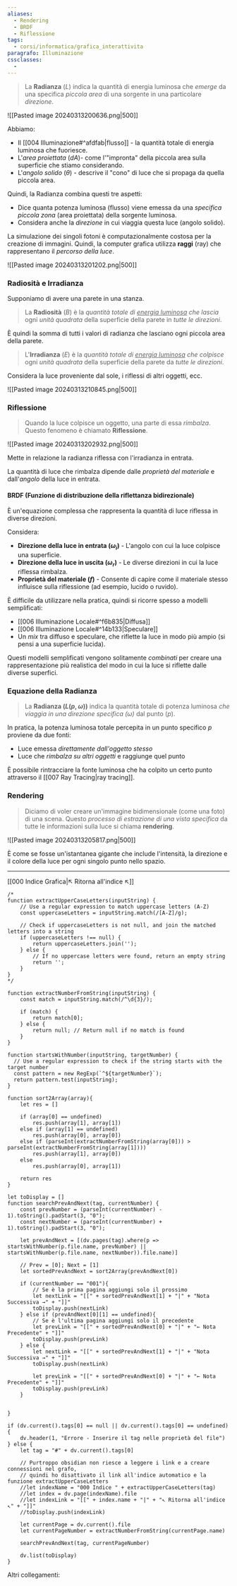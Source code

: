 ```yaml
---
aliases: 
  - Rendering
  - BRDF
  - Riflessione
tags:
  - corsi/informatica/grafica_interattivita
paragrafo: Illuminazione
cssclasses:
  - 
---
```

>La **Radianza** ($L$) indica la quantità di energia luminosa che *emerge* da una specifica *piccola area* di una sorgente in una particolare *direzione*.

![[Pasted image 20240313200636.png|500]]

Abbiamo:
- Il [[004 Illuminazione#^afdfab|flusso]] - la quantità totale di energia luminosa che fuoriesce.
- L'*area proiettata* ($dA$)- come l'"impronta" della piccola area sulla superficie che stiamo considerando. 
- L'*angolo solido* ($\theta$) - descrive il "cono" di luce che si propaga da quella piccola area.

Quindi, la Radianza combina questi tre aspetti:
- Dice quanta potenza luminosa (flusso) viene emessa da una *specifica piccola zona* (area proiettata) della sorgente luminosa.
- Considera anche la *direzione* in cui viaggia questa luce (angolo solido).

La simulazione dei singoli fotoni è computazionalmente costosa per la creazione di immagini. Quindi, la computer grafica utilizza **raggi** (ray) che rappresentano il *percorso della luce*.

![[Pasted image 20240313201202.png|500]]

### Radiosità e Irradianza
Supponiamo di avere una parete in una stanza.

>La **Radiosità** ($B$) è la *quantità totale di <u>energia luminosa</u> che lascia* ogni *unità quadrata* della superficie della parete in *tutte le direzioni*. 

È quindi la somma di tutti i valori di radianza che lasciano ogni piccola area della parete.

>L'**Irradianza** ($E$) è la *quantità totale di <u>energia luminosa</u> che colpisce* ogni *unità quadrata* della superficie della parete da *tutte le direzioni*. 

Considera la luce proveniente dal sole, i riflessi di altri oggetti, ecc.

![[Pasted image 20240313210845.png|500]]

### Riflessione
>Quando la luce colpisce un oggetto, una parte di essa *rimbalza*. Questo fenomeno è chiamato **Riflessione**.

![[Pasted image 20240313202932.png|500]]

Mette in relazione la radianza riflessa con l'irradianza in entrata.

La quantità di luce che rimbalza dipende dalle *proprietà del materiale* e dall'*angolo* della luce in entrata.

#### BRDF (Funzione di distribuzione della riflettanza bidirezionale)
È un'equazione complessa che rappresenta la quantità di luce riflessa in diverse direzioni. 

Considera:
- **Direzione della luce in entrata ($\omega_i$)** - L'angolo con cui la luce colpisce una superficie.
- **Direzione della luce in uscita ($\omega_r$)** - Le diverse direzioni in cui la luce riflessa rimbalza.
- **Proprietà del materiale ($f$)** - Consente di capire come il materiale stesso influisce sulla riflessione (ad esempio, lucido o ruvido).

È difficile da utilizzare nella pratica, quindi si ricorre spesso a modelli semplificati:
- [[006 Illuminazione Locale#^f6b835|Diffusa]]
- [[006 Illuminazione Locale#^14b133|Speculare]]
- Un *mix* tra diffuso e speculare, che riflette la luce in modo più ampio (si pensi a una superficie lucida).

Questi modelli semplificati vengono solitamente *combinati* per creare una rappresentazione più realistica del modo in cui la luce si riflette dalle diverse superfici.

### Equazione della Radianza
>La **Radianza ($L(p, \omega)$)** indica la quantità totale di potenza luminosa *che viaggia in una direzione specifica ($\omega$)* dal punto ($p$).

In pratica, la potenza luminosa totale percepita in un punto specifico $p$ proviene da due fonti:
   - Luce emessa *direttamente dall'oggetto stesso*
   - Luce che *rimbalza su altri oggetti* e raggiunge quel punto

È possibile rintracciare la fonte luminosa che ha colpito un certo punto attraverso il [[007 Ray Tracing|ray tracing]].

### Rendering
>Diciamo di voler creare un'immagine bidimensionale (come una foto) di una scena. Questo *processo di estrazione di una vista specifica* da tutte le informazioni sulla luce si chiama **rendering**.

![[Pasted image 20240313205817.png|500]]

È come se fosse un'istantanea gigante che include l'intensità, la direzione e il colore della luce per ogni singolo punto nello spazio.

___
[[000 Indice Grafica|↖ Ritorna all'indice ↖]]

```dataviewjs
/*
function extractUpperCaseLetters(inputString) {
	// Use a regular expression to match uppercase letters (A-Z)
	const uppercaseLetters = inputString.match(/[A-Z]/g);
	
	// Check if uppercaseLetters is not null, and join the matched letters into a string
	if (uppercaseLetters !== null) {
		return uppercaseLetters.join('');
	} else {
	    // If no uppercase letters were found, return an empty string
	    return '';
	}
}
*/

function extractNumberFromString(inputString) {
	const match = inputString.match(/^\d{3}/);
	
	if (match) {
		return match[0];
	} else {
		return null; // Return null if no match is found
	}
}

function startsWithNumber(inputString, targetNumber) {
  // Use a regular expression to check if the string starts with the target number
  const pattern = new RegExp(`^${targetNumber}`);
  return pattern.test(inputString);
}

function sort2Array(array){
	let res = []
	
	if (array[0] == undefined)
		res.push(array[1], array[1])
	else if (array[1] == undefined)
		res.push(array[0], array[0])
	else if (parseInt(extractNumberFromString(array[0])) > parseInt(extractNumberFromString(array[1])))
		res.push(array[1], array[0])
	else
		res.push(array[0], array[1])
	
	return res
}

let toDisplay = []
function searchPrevAndNext(tag, currentNumber) {
	const prevNumber = (parseInt(currentNumber) - 1).toString().padStart(3, "0");
	const nextNumber = (parseInt(currentNumber) + 1).toString().padStart(3, "0");
	
	let prevAndNext = [(dv.pages(tag).where(p => startsWithNumber(p.file.name, prevNumber) || startsWithNumber(p.file.name, nextNumber)).file.name)]
	
	// Prev = [0]; Next = [1]
	let sortedPrevAndNext = sort2Array(prevAndNext[0])
	
	if (currentNumber == "001"){ 
		// Se è la prima pagina aggiungi solo il prossimo
		let nextLink = "[[" + sortedPrevAndNext[1] + "|" + "Nota Successiva →" + "]]"
		toDisplay.push(nextLink)
	} else if (prevAndNext[0][1] == undefined){
		// Se è l'ultima pagina aggiungi solo il precedente
		let prevLink = "[[" + sortedPrevAndNext[0] + "|" + "← Nota Precedente" + "]]"
		toDisplay.push(prevLink)
	} else {
		let nextLink = "[[" + sortedPrevAndNext[1] + "|" + "Nota Successiva →" + "]]"
		toDisplay.push(nextLink)
		
		let prevLink = "[[" + sortedPrevAndNext[0] + "|" + "← Nota Precedente" + "]]"
		toDisplay.push(prevLink)
	}
	
	
}

if (dv.current().tags[0] == null || dv.current().tags[0] == undefined){
	dv.header(1, "Errore - Inserire il tag nelle proprietà del file")
} else {
	let tag = "#" + dv.current().tags[0]

	// Purtroppo obsidian non riesce a leggere i link e a creare connessioni nel grafo,
	// quindi ho disattivato il link all'indice automatico e la funzione extractUpperCaseLetters
	//let indexName = "000 Indice " + extractUpperCaseLetters(tag)
	//let index = dv.page(indexName).file
	//let indexLink = "[[" + index.name + "|" + "↖ Ritorna all'indice ↖" + "]]"
	//toDisplay.push(indexLink)
	
	let currentPage = dv.current().file
	let currentPageNumber = extractNumberFromString(currentPage.name)
	
	searchPrevAndNext(tag, currentPageNumber)
	
	dv.list(toDisplay)
}
```

Altri collegamenti: 
